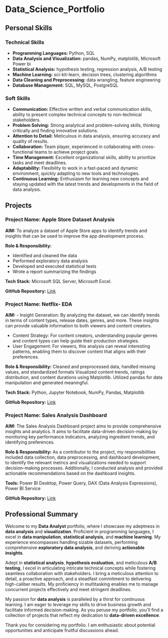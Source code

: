 # Data_Science_Portfolio

## **Personal Skills**
### **Technical Skills**
- **Programming Languages:** Python, SQL
- **Data Analysis and Visualization:** pandas, NumPy, matplotlib, Microsoft Power bi 
- **Statistical Analysis:** hypothesis testing, regression analysis, A/B testing
- **Machine Learning:** sci-kit-learn, decision trees, clustering algorithms
- **Data Cleaning and Preprocessing:** data wrangling, feature engineering
- **Database Management:** SQL, MySQL, PostgreSQL

### **Soft Skills**
- **Communication:** Effective written and verbal communication skills, ability to present complex technical concepts to non-technical stakeholders.
- **Problem Solving:** Strong analytical and problem-solving skills, thinking critically and finding innovative solutions.
- **Attention to Detail:** Meticulous in data analysis, ensuring accuracy and quality of results.
- **Collaboration:** Team player, experienced in collaborating with cross-functional teams to achieve project goals.
- **Time Management:** Excellent organizational skills, ability to prioritize tasks and meet deadlines.
- **Adaptability:** Flexibility to work in a fast-paced and dynamic environment, quickly adapting to new tools and technologies.
- **Continuous Learning:** Enthusiasm for learning new concepts and staying updated with the latest trends and developments in the field of data analysis.

## **Projects**
### **Project Name: Apple Store Dataset Analysis**

**AIM:** To analyze a dataset of Apple Store apps to identify trends and insights that can be used to improve the app development process.

**Role & Responsibility:**
   - Identified and cleaned the data
   - Performed exploratory data analysis
   - Developed and executed statistical tests
   - Wrote a report summarizing the findings

**Tech Stack:**  Microsoft SQL Server, Microsoft Excel.

**GitHub Repository:** [Link](https://github.com/SachinSS96/Data_Science_Portfolio/blob/0362dfd913ebb5f59fbf14d74d626a6800de4d5c/Apple%20Store%20Dataset%20and%20SQL%20code/applestore_SQL.pdf)

### **Project Name: Netflix- EDA**

**AIM:**  - Insight Generation: By analyzing the dataset, we can identify trends in terms of content types, release dates, genres, and more. These insights can provide valuable information to both viewers and content creators.
- Content Strategy: For content creators, understanding popular genres and content types can help guide their production strategies.
- User Engagement: For viewers, this analysis can reveal interesting patterns, enabling them to discover content that aligns with their preferences.

**Role & Responsibility:** Cleaned and preprocessed data, handled missing values, and standardized formats
Visualized content trends, ratings distribution, and content durations using Matplotlib.
Utilized pandas for data manipulation and generated meaningful.

**Tech Stack:** Python, Jupyter Notebook, NumPy, Pandas,  Matplotlib

**GitHub Repository:** [Link](https://nbviewer.org/github/SachinSS96/Data_Science_Portfolio/blob/6091d452a28b97e91f2095e819213f45266555dc/netflix-eda-project/netflix-eda-project.ipynb)


### **Project Name: Sales Analysis Dashboard**

**AIM:** The Sales Analysis Dashboard project aims to provide comprehensive insights and analytics. It aims to facilitate data-driven decision-making by monitoring key performance indicators, analyzing ingredient trends, and identifying preferences.

**Role & Responsibility:** As a contributor to the project, my responsibilities included data collection, data preprocessing, and dashboard development, to identify the relevant metrics and visualizations needed to support decision-making processes. Additionally, I conducted analysis and provided actionable recommendations based on the dashboard insights.

**Tools:** Power BI Desktop, Power Query, DAX (Data Analysis Expressions), Power BI Service

**GitHub Repository:** [Link](https://app.powerbi.com/view?r=eyJrIjoiMThmZjk0MGUtNzA3Yy00MTk3LTlmMGEtZjRhMWU4YzA3YmY3IiwidCI6ImJjNDhjNTk4LTFmMzEtNDA2Yy1hZmJmLTBiYzAwYmJhZTQ2NSJ9&pageName=ReportSectionbdb2d2ebb0642946ef37)

## Professional Summary

Welcome to my **Data Analyst** portfolio, where I showcase my adeptness in **data analysis** and **visualization**. Proficient in programming languages, I excel in **data manipulation**, **statistical analysis**, and **machine learning**. My experience encompasses handling sizable datasets, performing comprehensive **exploratory data analysis**, and deriving **actionable insights**.

Adept in **statistical analysis**, **hypothesis evaluation**, and meticulous **A/B testing**, I excel in articulating intricate technical concepts while fostering seamless collaboration with stakeholders. I bring a meticulous attention to detail, a proactive approach, and a steadfast commitment to delivering high-caliber results. My proficiency in multitasking enables me to manage concurrent projects effectively and meet stringent deadlines.

My passion for **data analysis** is paralleled by a thirst for continuous learning. I am eager to leverage my skills to drive business growth and facilitate informed decision-making. As you peruse my portfolio, you'll find a collection of projects that reflect my dedication to **data-driven excellence**.

Thank you for considering my portfolio. I am enthusiastic about potential opportunities and anticipate fruitful discussions ahead.

